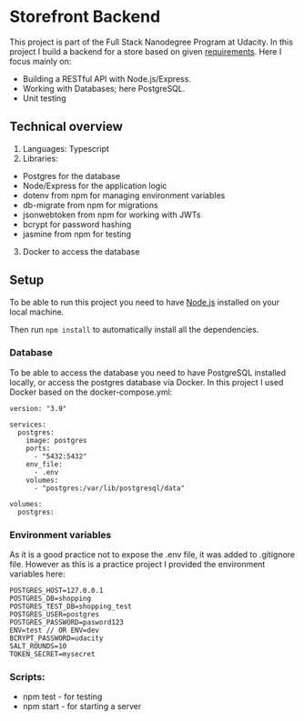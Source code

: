 # Storefront Backend

This project is part of the Full Stack Nanodegree Program at Udacity. In this project I build a backend for a store based on given [requirements](https://github.com/susi189/storefront-backend-project/blob/master/REQUIREMENTS.md). Here I focus mainly on:

- Building a RESTful API with Node.js/Express.
- Working with Databases; here PostgreSQL.
- Unit testing

## Technical overview

1. Languages: Typescript
2. Libraries:

- Postgres for the database
- Node/Express for the application logic
- dotenv from npm for managing environment variables
- db-migrate from npm for migrations
- jsonwebtoken from npm for working with JWTs
- bcrypt for password hashing
- jasmine from npm for testing

3. Docker to access the database

## Setup

To be able to run this project you need to have [Node.js](https://nodejs.org/en/download/) installed on your local machine.

Then run `npm install` to automatically install all the dependencies.

### Database

To be able to access the database you need to have PostgreSQL installed locally, or access the postgres database via Docker. In this project I used Docker based on the docker-compose.yml:

```
version: "3.9"

services:
  postgres:
    image: postgres
    ports:
      - "5432:5432"
    env_file:
      - .env
    volumes:
      - "postgres:/var/lib/postgresql/data"

volumes:
  postgres:

```

### Environment variables

As it is a good practice not to expose the .env file, it was added to .gitignore file. However as this is a practice project I provided the environment variables here:

```
POSTGRES_HOST=127.0.0.1
POSTGRES_DB=shopping
POSTGRES_TEST_DB=shopping_test
POSTGRES_USER=postgres
POSTGRES_PASSWORD=pasword123
ENV=test // OR ENV=dev
BCRYPT_PASSWORD=udacity
SALT_ROUNDS=10
TOKEN_SECRET=mysecret

```

### Scripts:

- npm test - for testing
- npm start - for starting a server
